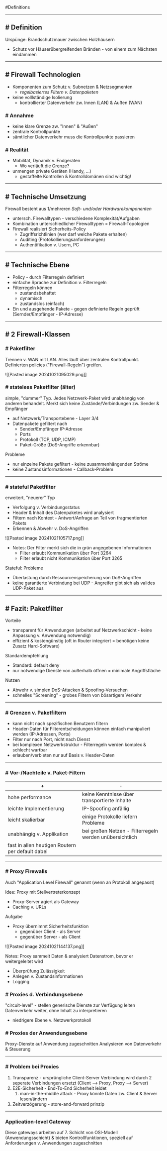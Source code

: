 #Definitions 

---
## # Definition

Urspünge: Brandschutzmauer zwischen Holzhäusern
- Schutz vor Häuserübergreifenden Bränden - von einem zum Nächsten eindämmen

---
## # Firewall Technologien

- Komponenten zum Schutz v. Subnetzen & Netzsegmenten
	- _regelbasiertes Filtern v. Datenpaketen_
- keine volllständige Isolierung
	- kontrollierter Datenverkehr zw. Innen (LAN) & Außen (WAN) 

### # Annahme

- keine klare Grenze zw. "Innen" & "Außen"
- zentrale Kontrollpunkte
- sämtlicher Datenverkehr muss die Kontrollpunkte passieren

### # Realität

- Mobilität, Dynamik v. Endgeräten
	- Wo verläuft die Grenze?
- unmengen private Geräten (Handy, ...)
	- gestaffelte Kontrollen & Kontrolldomänen sind wichtig!

---
## # Technische Umsetzung

Firewall besteht aus 1/mehreren *Soft- und/oder Hardwarekomponenten*
- untersch. Firewalltypen - verschiedene Komplexität/Aufgaben
- Kombination unterschiedlicher Firewalltypen = Firewall-Topologien
- Firewall realisiert Sicherheits-Policy
	- Zugriffsrichtlinien (wer darf welche Pakete erhalten)
	- Auditing (Protokollierungsanforderungen)
	- Authentifikation v. Usern, PC

---
## # Technische Ebene

- Policy - durch Filterregeln definiert
- einfache Sprache zur Definition v. Filterregeln
- Filterregeln können 
	- zustandsbehaftet
	- dynamisch
	- zustandslos (einfach)
- Ein und ausgehende Pakete - gegen definierte Regeln geprüft (Sernder/Empfänger - IP-Adresse)

---
## # 2 Firewall-Klassen

### # Paketfilter

Trennen v. WAN mit LAN. Alles läuft über zentralen Kontrollpunkt. Definierten policies ("Firewall-Regeln") greifen.

![[Pasted image 20241021095029.png]]

### # stateless Paketfilter (älter)

simple, "dummer" Typ.
Jedes Netzwerk-Paket wird unabhängig von anderen behandelt. Merkt sich keine Zustände/Verbindungen zw. Sender & Empfänger

- auf Netzwerk/Transportebene - Layer 3/4
- Datenpakete gefiltert nach
	- Sender/Empfänger IP-Adresse
	- Ports
	- Protokoll (TCP, UDP, ICMP)
	- Paket-Größe (DoS-Angriffe erkennbar)

Probleme
- nur einzelne Pakete gefiltert - keine zusammenhängenden Ströme
- keine Zustandsinformationen - Callback-Problem

---
### # stateful Paketfilter

erweitert, "neuerer" Typ 

- Verfolgung v. Verbindungsstatus
- Header & Inhalt des Datenpaketes wird analysiert
- Filtern nach Kontext - Antwort/Anfrage an Teil von fragmentierten Pakets
- Erkennen & Abwehr v. DoS-Angriffen

![[Pasted image 20241021105717.png]]

- Notes: Der Filter merkt sich die in grün angegebenen Informationen
	- Filter erlaubt Kommunikation über Port 3264
	- Filter erlaubt nicht Kommunikation über Port 3265 

Stateful: Probleme
- Überlastung durch Ressourcenspeicherung von DoS-Angriffen
- keine garantierte Verbindung bei UDP - Angreifer gibt sich als valides UDP-Paket aus

---
## # Fazit: Paketfilter

Vorteile
- transparent für Anwendungen (arbeitet auf Netzwerkschicht - keine Anpassung v. Anwendung notwendig)
- effizient & kostengünstig (oft in Router integriert = benötigen keine Zusatz Hard-Software)

Standardempfehlung
- Standard: default deny
- nur notwendige Dienste von außerhalb öffnen = minimale Angriffsfläche

Nutzen
- Abwehr v. simplen DoS-Attacken & Spoofing-Versuchen
- schnelles "Screening" - grobes Filtern von bösartigem Verkehr

----
### # Grenzen v. Paketfiltern

- kann nicht nach spezifischen Benutzern filtern
- Header-Daten für Filterentscheidungen können einfach manipuliert werden (IP-Adressen, Ports)
- Filter nur nach Port, nicht nach Dienst
- bei komplexen Netzwerkstruktur - Filterregeln werden komplex & schlecht wartbar
- erlauben/verbieten nur auf Basis v. Header-Daten

---
### # Vor-/Nachteile v. Paket-Filtern

| +                                                | -                                                       |
| ------------------------------------------------ | ------------------------------------------------------- |
| hohe performance                                 | keine Kenntnisse über transportierte Inhalte            |
| leichte Implementierung                          | IP-Spoofing anfällig                                    |
| leicht skalierbar                                | einige Protokolle liefern Probleme                      |
| unabhängig v. Applikation                        | bei großen Netzen - Filterregeln werden unübersichtlich |
| fast in allen heutigen Routern per default dabei |                                                         |

---
### # Proxy Firewalls

Auch "Application Level Firewall" genannt (wenn an Protokoll angepasst)

Idee: Proxy mit Stellvertreterkonzept
- Proxy-Server agiert als Gateway
- Caching v. URLs

Aufgabe
- Proxy übernimmt Sicherheitsfunktion
	- gegenüber Client - als Server
	- gegenüber Server - als Client

![[Pasted image 20241021144137.png]]

Notes: Proxy sammelt Daten & analysiert Datenstrom, bevor er weitergeleitet wird
- Überprüfung Zulässigkeit 
- Anlegen v. Zustandsinformationen
- Logging

### # Proxies d. Verbindungsebene

"circuit-level" - stellen generische Dienste zur Verfügung
leiten Datenverkehr weiter, ohne Inhalt zu interpretieren
- niedrigere Ebene v. Netzwerkprotokoll

### # Proxies der Anwendungsebene

Proxy-Dienste auf Anwendung zugeschnitten
Analysieren von Datenverkehr & Steuerung

---
### # Problem bei Proxies

1. Transparenz - ursprüngliche Client-Server Verbindung wird durch 2 seperate Verbindungen ersetzt (Client --> Proxy, Proxy --> Server)
2. E2E-Sicherheit - End-To-End Sicherheit leidet
	1. man-in-the-middle attack - Proxy könnte Daten zw. Client & Server lesen/ändern
3. Zeitverzögerung - store-and-forward prinzip

---
### Application-level Gateway

Diese gateways arbeiten auf 7. Schicht von OSI-Modell (Anwendungsschicht) & bieten Kontrollfunktionen, speziell auf Anforderungen v. Anwendungen zugeschnitten



